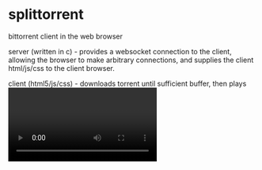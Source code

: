 splittorrent
============

bittorrent client in the web browser

server (written in c) - provides a websocket connection to the client, allowing the browser to make arbitrary connections, and supplies the client html/js/css to the client browser.

client (html5/js/css) - downloads torrent until sufficient buffer, then plays <video> or <audio> in tags.
